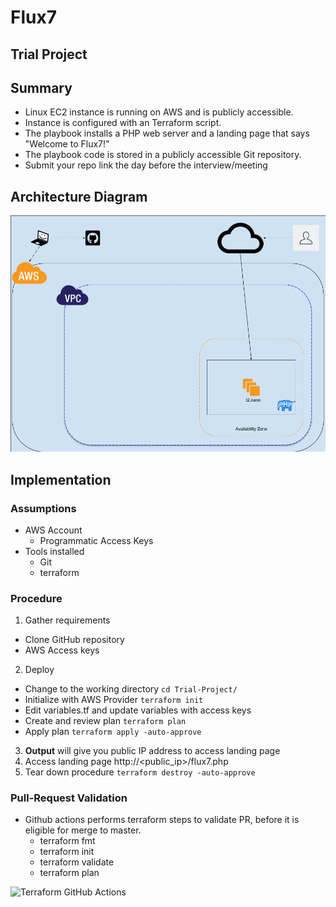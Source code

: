 # Flux7
## Trial Project

## Summary

- Linux EC2 instance is running on AWS and is publicly accessible.
- Instance is configured with an Terraform script.
- The playbook installs a PHP web server and a landing page that says "Welcome to Flux7!"
- The playbook code is stored in a publicly accessible Git repository.
- Submit your repo link the day before the interview/meeting

## Architecture Diagram

![Architecture Diagram](simple.png)

## Implementation
### Assumptions
- AWS Account
  - Programmatic Access Keys
- Tools installed
  - Git
  - terraform

### Procedure
1. Gather requirements
  - Clone GitHub repository
  - AWS Access keys
2. Deploy
  - Change to the working directory
    `cd Trial-Project/`
  - Initialize with AWS Provider
    `terraform init`
  - Edit variables.tf and update variables with access keys
  - Create and review plan
    `terraform plan`
  - Apply plan
    `terraform apply -auto-approve`
3. **Output** will give you public IP address to access landing page
4. Access landing page http://<public_ip>/flux7.php
5. Tear down procedure
  `terraform destroy -auto-approve`

### Pull-Request Validation

- Github actions performs terraform steps to validate PR, before it is eligible for merge to master.
  - terraform fmt
  - terraform init
  - terraform validate
  - terraform plan

![Terraform GitHub Actions](https://github.com/r3dact3d/Trial-Project/workflows/Terraform%20GitHub%20Actions/badge.svg)